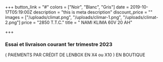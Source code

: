 +++
button_link = "#"
colors = ["Noir", "Blanc", "Gris"]
date = 2019-10-17T05:19:00Z
description = "this is meta description"
discount_price = ""
images = ["/uploads/climat.png", "/uploads/climar-1.png", "/uploads/climat-2.png"]
price = "2850 T.T.C."
title = " NAMI KLIMA 60V 20 AH"

+++
### Essai et livraison courant 1er trimestre  2023

( PAIEMENTS PAR CRÉDIT DE LENBOX EN X4 ou X10 ) EN BOUTIQUE